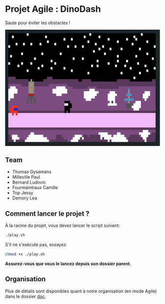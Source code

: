 # Projet Agile : DinoDash

Saute pour éviter les obstacles !

![Polus](./screenshots/polus.png)

## Team

- Thomas Gysemans
- Milleville Paul
- Bernard Ludovic
- Fourmaintraux Camille
- Top Jessy
- Demory Lea

## Comment lancer le projet ?

À la racine du projet, vous devez lancer le script suivant:

```bash
./play.sh
```

S'il ne s'exécute pas, essayez:

```bash
chmod +x ./play.sh
```

**Assurez-vous que vous le lancez depuis son dossier parent.**

## Organisation

Plus de détails sont disponibles quant à notre organisation (en mode Agile) dans le dossier [doc](./doc).
